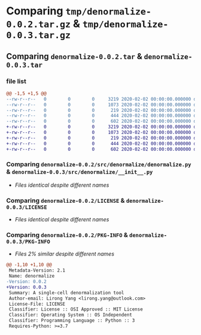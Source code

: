 # Comparing `tmp/denormalize-0.0.2.tar.gz` & `tmp/denormalize-0.0.3.tar.gz`

## Comparing `denormalize-0.0.2.tar` & `denormalize-0.0.3.tar`

### file list

```diff
@@ -1,5 +1,5 @@
--rw-r--r--   0        0        0     3219 2020-02-02 00:00:00.000000 denormalize-0.0.2/src/denormalize/denormalize.py
--rw-r--r--   0        0        0     1073 2020-02-02 00:00:00.000000 denormalize-0.0.2/LICENSE
--rw-r--r--   0        0        0      219 2020-02-02 00:00:00.000000 denormalize-0.0.2/README.md
--rw-r--r--   0        0        0      444 2020-02-02 00:00:00.000000 denormalize-0.0.2/pyproject.toml
--rw-r--r--   0        0        0      602 2020-02-02 00:00:00.000000 denormalize-0.0.2/PKG-INFO
+-rw-r--r--   0        0        0     3219 2020-02-02 00:00:00.000000 denormalize-0.0.3/src/denormalize/__init__.py
+-rw-r--r--   0        0        0     1073 2020-02-02 00:00:00.000000 denormalize-0.0.3/LICENSE
+-rw-r--r--   0        0        0      219 2020-02-02 00:00:00.000000 denormalize-0.0.3/README.md
+-rw-r--r--   0        0        0      444 2020-02-02 00:00:00.000000 denormalize-0.0.3/pyproject.toml
+-rw-r--r--   0        0        0      602 2020-02-02 00:00:00.000000 denormalize-0.0.3/PKG-INFO
```

### Comparing `denormalize-0.0.2/src/denormalize/denormalize.py` & `denormalize-0.0.3/src/denormalize/__init__.py`

 * *Files identical despite different names*

### Comparing `denormalize-0.0.2/LICENSE` & `denormalize-0.0.3/LICENSE`

 * *Files identical despite different names*

### Comparing `denormalize-0.0.2/PKG-INFO` & `denormalize-0.0.3/PKG-INFO`

 * *Files 2% similar despite different names*

```diff
@@ -1,10 +1,10 @@
 Metadata-Version: 2.1
 Name: denormalize
-Version: 0.0.2
+Version: 0.0.3
 Summary: A single-cell denormalization tool
 Author-email: Lirong Yang <lirong.yang@outlook.com>
 License-File: LICENSE
 Classifier: License :: OSI Approved :: MIT License
 Classifier: Operating System :: OS Independent
 Classifier: Programming Language :: Python :: 3
 Requires-Python: >=3.7
```

